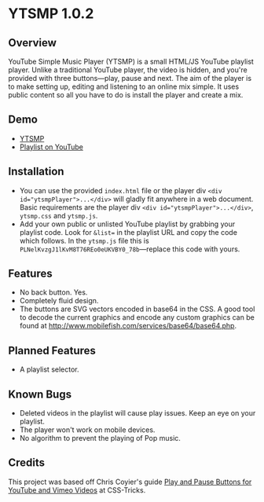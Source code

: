 # YTSMP 1.0.2
## Overview
YouTube Simple Music Player (YTSMP) is a small HTML/JS YouTube playlist player. Unlike a traditional YouTube player, the video is hidden, and you're provided with three buttons—play, pause and next. The aim of the player is to make setting up, editing and listening to an online mix simple. It uses public content so all you have to do is install the player and create a mix.

## Demo
- [YTSMP](https://domenicomazza.github.io/ee/YTSMP/)
- [Playlist on YouTube](https://www.youtube.com/playlist?list=PLNelKvzgJ1lKvM8T76REo0eUKVBY0_78b)

## Installation
- You can use the provided `index.html` file or the player div `<div id="ytsmpPlayer">...</div>` will gladly fit anywhere in a web document. Basic requirements are the player div `<div id="ytsmpPlayer">...</div>`, `ytsmp.css` and `ytsmp.js`.
- Add your own public or unlisted YouTube playlist by grabbing your playlist code. Look for `&list=` in the playlist URL and copy the code which follows. In the `ytsmp.js` file this is `PLNelKvzgJ1lKvM8T76REo0eUKVBY0_78b`—replace this code with yours.

## Features
- No back button. Yes.
- Completely fluid design.
- The buttons are SVG vectors encoded in base64 in the CSS. A good tool to decode the current graphics and encode any custom graphics can be found at http://www.mobilefish.com/services/base64/base64.php.

## Planned Features
- A playlist selector.

## Known Bugs
- Deleted videos in the playlist will cause play issues. Keep an eye on your playlist.
- The player won't work on mobile devices.
- No algorithm to prevent the playing of Pop music.

## Credits
This project was based off Chris Coyier's guide [Play and Pause Buttons for YouTube and Vimeo Videos](https://css-tricks.com/play-button-youtube-and-vimeo-api/) at CSS-Tricks.
